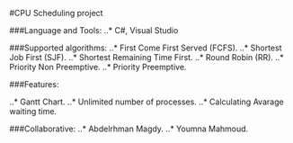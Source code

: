 #CPU Scheduling project

###Language and Tools:
..* C#, Visual Studio

###Supported algorithms:
..* First Come First Served (FCFS).
..* Shortest Job First (SJF).
..* Shortest Remaining Time First.
..* Round Robin (RR).
..* Priority Non Preemptive.
..* Priority Preemptive.

###Features:

..* Gantt Chart.
..* Unlimited number of processes.
..* Calculating Avarage waiting time.

###Collaborative:
..* Abdelrhman Magdy.
..* Youmna Mahmoud.
